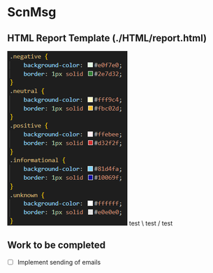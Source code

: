 # ScnMsg

## HTML Report Template (./HTML/report.html)
![Screenshot of the HTML color definitions for categories of detections.](./readme_images/html_coloring.png)
test \ test / test

## Work to be completed
- [ ] Implement sending of emails